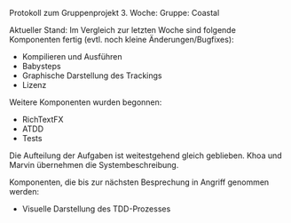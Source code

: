 Protokoll zum Gruppenprojekt 3. Woche: Gruppe: Coastal

Aktueller Stand: Im Vergleich zur letzten Woche sind folgende Komponenten fertig (evtl. noch kleine Änderungen/Bugfixes):
- Kompilieren und Ausführen
- Babysteps
- Graphische Darstellung des Trackings
- Lizenz

Weitere Komponenten wurden begonnen:
- RichTextFX
- ATDD
- Tests

Die Aufteilung der Aufgaben ist weitestgehend gleich geblieben. Khoa und Marvin übernehmen die Systembeschreibung.

Komponenten, die bis zur nächsten Besprechung in Angriff genommen werden:
- Visuelle Darstellung des TDD-Prozesses